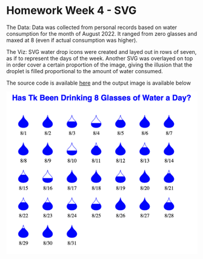 # Homework Week 4 - SVG

The Data: Data was collected from personal records based on water consumption for the month of August 2022. It ranged from zero glasses and maxed at 8 (even if actual consumption was higher).

The Viz: SVG water drop icons were created and layed out in rows of seven, as if to represent the days of the week. Another SVG was overlayed on top in order cover a certain proportion of the image, giving the illusion that the droplet is filled proportional to the amount of water consumed.

The source code is available [here](https://github.com/tkcram/pivf22/tree/main/(4)svg) and the output image is available below

![a simple water chart using SVGs](https://raw.githubusercontent.com/tkcram/pivf22/main/(4)svg/watersvg.png "waterplot") 

